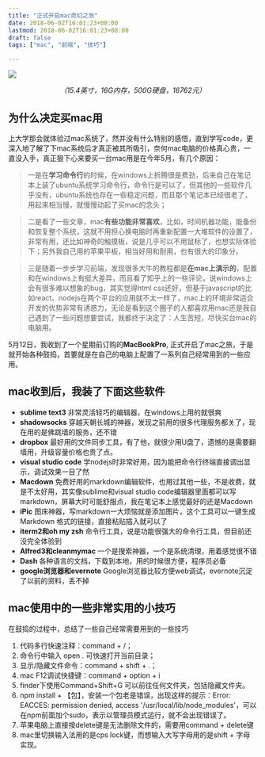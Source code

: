 ```yaml
---
title: "正式开启mac奇幻之旅"
date: 2018-06-02T16:01:23+08:00
lastmod: 2018-06-02T16:01:23+08:00
draft: false
tags: ["mac", "前端", "技巧"]

---
```



![](https://ws3.sinaimg.cn/large/006tNc79gy1frx0c8pfpwj31kw16ix4b.jpg)
*<center>（15.4英寸，16G内存，500G硬盘，16762元）</center>*

## 为什么决定买mac用


上大学那会就体验过mac系统了，然并没有什么特别的感悟，直到学写code，更深入地了解了下mac系统后才真正被其所吸引，奈何mac电脑的价格真心贵，一直没入手，真正狠下心来要买一台mac用是在今年5月，有几个原因：  

<!--more-->

>一是在**学习命令行**的时候，在windows上折腾很是费劲，后来自己在笔记本上装了ubuntu系统学习命令行，命令行是可以了，但其他的一些软件几乎没有，ubuntu系统也存在一些稳定问题，而且那个笔记本已经很老了，用起来相当慢，就慢慢动起了买mac的念头；  

>二是看了一些文章，mac**有些功能非常喜欢**，比如，时间机器功能，能备份和恢复整个系统，这就不用担心换电脑时再重新配置一大堆软件的设置了，非常有用，还比如神奇的触摸板，说是几乎可以不用鼠标了，也想实际体验下；另外我自己用的苹果平板，相当好用和耐用，也有很大的印象分。

>三是随着一步步学习前端，发现很多大牛的教程都是**在mac上演示的**，配置和在windows上有挺大差异，而且看了知乎上的一些评论，说windows上会有很多难以想象的bug，其实觉得html css还好，但基于javascript的比如react、nodejs在两个平台的应用就不太一样了，mac上的环境非常适合开发的优势非常有诱惑力，无论是看到这个圈子的人都喜欢用mac还是我自己遇到了一些问题想要尝试，我都终于决定了：人生苦短，尽快买台mac的电脑用。  


5月12日，我收到了一个星期前订购的**MacBookPro**, 正式开启了mac之旅，于是就开始各种鼓捣，首要就是在自己的电脑上配置了一系列自己经常用到的一些应用。


## mac收到后，我装了下面这些软件

- **sublime text3** 非常灵活轻巧的编辑器，在windows上用的就很爽
- **shadowsocks** 穿越天朝长城的神器，发现之前用的很多代理服务都关了，现在用的是佛跳墙的服务，还不错
- **dropbox** 最好用的文件同步工具，有了他，就很少用U盘了，遗憾的是需要翻墙用，升级容量价格也贵了点。
- **visual studio code** 学nodejs时非常好用，因为能把命令行终端直接调出显示，调试效果一目了然
- **Macdown** 免费好用的markdown编辑软件，也用过其他一些，不是收费，就是不太好用，其实像sublime和visual studio code编辑器里面都可以写markdown，屏幕大时可能舒服点，我在笔记本上感觉最好的还是Macdown
- **iPic** 图床神器，写markdown一大烦恼就是添加图片，这个工具可以一键生成 Markdown 格式的链接，直接粘贴插入就可以了
- **iterm2和oh my zsh** 命令行工具，说是功能很强大的命令行工具，但目前还没完全体验到
- **Alfred3和cleanmymac**  一个是搜索神器，一个是系统清理，用着感觉很不错
- **Dash** 各种语言的文档，下载到本地，用的时候很方便，程序员必备
- **google浏览器和evernote**  Google浏览器比较方便web调试，evernote沉淀了以前的资料，丢不掉


 
 
  

## mac使用中的一些非常实用的小技巧

在鼓捣的过程中，总结了一些自己经常需要用到的一些技巧

1. 代码多行快速注释：command + /；
2. 命令行中输入 open .  可快速打开当前目录；
3. 显示/隐藏文件命令：command + shift + .；
4. mac  F12调试快捷键：command + option + i
5. finder下使用Command+Shift+G 可以前往任何文件夹，包括隐藏文件夹。
6. npm install + 【包】，安装一个包老是错误，出现这样的提示：Error: EACCES: permission denied, access '/usr/local/lib/node_modules'，可以在npm前面加个sudo，表示以管理员模式运行，就不会出现错误了。
7. 苹果电脑上直接按delete键是无法删除文件的，需要用command + delete键
8. mac里切换输入法用的是cps lock键，而想输入大写字母用的是shift + 字母 实现。







